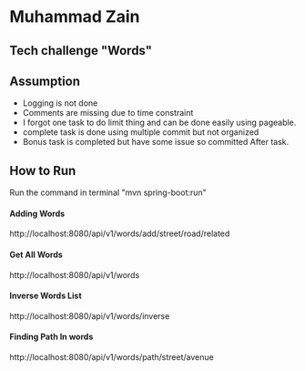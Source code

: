 # Muhammad Zain
## Tech challenge "Words"



## Assumption

- Logging is not done
- Comments are missing due to time constraint
- I forgot one task to do limit thing and can be done easily using pageable.
- complete task is done using multiple commit but not organized 
- Bonus task is completed but have some issue so committed After task.

## How to Run

   Run the command in terminal "mvn spring-boot:run"

#### Adding Words
http://localhost:8080/api/v1/words/add/street/road/related

#### Get All Words
http://localhost:8080/api/v1/words

#### Inverse Words List
http://localhost:8080/api/v1/words/inverse

#### Finding Path In words
http://localhost:8080/api/v1/words/path/street/avenue